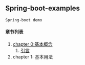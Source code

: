 ## Spring-boot-examples      
    Spring-boot demo
   
   #### 章节列表
   1. [chapter 0:基本概念][chapter_0_concept]
        1. [引言][chapter_1_intro]
   1. chapter 1: 基本用法
       
        
   
   
   [chapter_0_concept]:chapter_0_concept.md    
   [chapter_1_intro]:src/main/java/chapter_1_intro.MD    